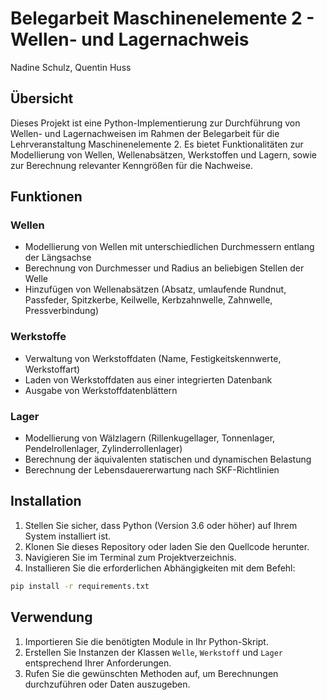 # Belegarbeit Maschinenelemente 2 - Wellen- und Lagernachweis

Nadine Schulz, Quentin Huss

## Übersicht

Dieses Projekt ist eine Python-Implementierung zur Durchführung von Wellen- und Lagernachweisen im Rahmen der Belegarbeit für die Lehrveranstaltung Maschinenelemente 2. Es bietet Funktionalitäten zur Modellierung von Wellen, Wellenabsätzen, Werkstoffen und Lagern, sowie zur Berechnung relevanter Kenngrößen für die Nachweise.

## Funktionen

### Wellen

- Modellierung von Wellen mit unterschiedlichen Durchmessern entlang der Längsachse
- Berechnung von Durchmesser und Radius an beliebigen Stellen der Welle
- Hinzufügen von Wellenabsätzen (Absatz, umlaufende Rundnut, Passfeder, Spitzkerbe, Keilwelle, Kerbzahnwelle, Zahnwelle, Pressverbindung)

### Werkstoffe

- Verwaltung von Werkstoffdaten (Name, Festigkeitskennwerte, Werkstoffart)
- Laden von Werkstoffdaten aus einer integrierten Datenbank
- Ausgabe von Werkstoffdatenblättern

### Lager

- Modellierung von Wälzlagern (Rillenkugellager, Tonnenlager, Pendelrollenlager, Zylinderrollenlager)
- Berechnung der äquivalenten statischen und dynamischen Belastung
- Berechnung der Lebensdauererwartung nach SKF-Richtlinien

## Installation

1. Stellen Sie sicher, dass Python (Version 3.6 oder höher) auf Ihrem System installiert ist.
2. Klonen Sie dieses Repository oder laden Sie den Quellcode herunter.
3. Navigieren Sie im Terminal zum Projektverzeichnis.
4. Installieren Sie die erforderlichen Abhängigkeiten mit dem Befehl:

```bash
pip install -r requirements.txt
```

## Verwendung

1. Importieren Sie die benötigten Module in Ihr Python-Skript.
2. Erstellen Sie Instanzen der Klassen `Welle`, `Werkstoff` und `Lager` entsprechend Ihrer Anforderungen.
3. Rufen Sie die gewünschten Methoden auf, um Berechnungen durchzuführen oder Daten auszugeben.


